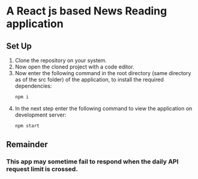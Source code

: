 # A React js based News Reading application

## Set Up
1. Clone the repository on your system.
2. Now open the cloned project with a code editor.
3. Now enter the following command in the root directory (same directory as of the src folder) of the application, to install the required dependencies:
   ```bash
   npm i
5. In the next step enter the following command to view the application on development server:
   ```bash
   npm start

## Remainder
### This app may sometime fail to respond when the daily API request limit is crossed.
